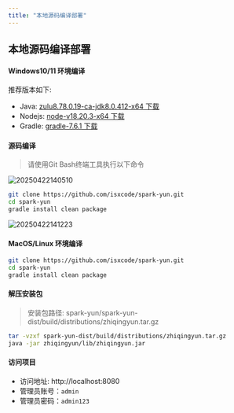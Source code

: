 ```yaml
---
title: "本地源码编译部署"
---
```


## 本地源码编译部署

#### Windows10/11 环境编译

推荐版本如下:

- Java: [zulu8.78.0.19-ca-jdk8.0.412-x64 下载](https://isxcode.oss-cn-shanghai.aliyuncs.com/zhiqingyun/downloads/zulu8.78.0.19-ca-jdk8.0.412-win_x64.msi) 
- Nodejs: [node-v18.20.3-x64 下载](https://isxcode.oss-cn-shanghai.aliyuncs.com/zhiqingyun/downloads/node-v22.14.0.pkg)
- Gradle: [gradle-7.6.1 下载](https://isxcode.oss-cn-shanghai.aliyuncs.com/zhiqingyun/downloads/gradle-7.6.1-bin.zip)

#### 源码编译

> 请使用Git Bash终端工具执行以下命令

![20250422140510](https://img.isxcode.com/picgo/20250422140510.png)

```bash
git clone https://github.com/isxcode/spark-yun.git
cd spark-yun
gradle install clean package
```

![20250422141223](https://img.isxcode.com/picgo/20250422141223.png)

#### MacOS/Linux 环境编译

```bash
git clone https://github.com/isxcode/spark-yun.git
cd spark-yun
gradle install clean package
```

#### 解压安装包

> 安装包路径: spark-yun/spark-yun-dist/build/distributions/zhiqingyun.tar.gz  

```bash
tar -vzxf spark-yun-dist/build/distributions/zhiqingyun.tar.gz
java -jar zhiqingyun/lib/zhiqingyun.jar
```

#### 访问项目

- 访问地址: http://localhost:8080 
- 管理员账号：`admin` 
- 管理员密码：`admin123`